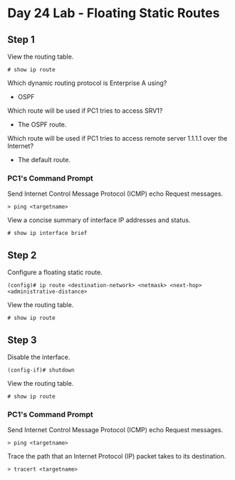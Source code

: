 # Day 24 Lab - Floating Static Routes

## Step 1

View the routing table.

```
# show ip route
```

Which dynamic routing protocol is Enterprise A using?

- OSPF

Which route will be used if PC1 tries to access SRV1?

- The OSPF route.

Which route will be used if PC1 tries to access remote server 1.1.1.1 over the Internet?

- The default route.

### PC1's Command Prompt

Send Internet Control Message Protocol (ICMP) echo Request messages.

```
> ping <targetname>
```

View a concise summary of interface IP addresses and status.

```
# show ip interface brief
```

## Step 2

Configure a floating static route.

```
(config)# ip route <destination-network> <netmask> <next-hop> <administrative-distance>
```

View the routing table.

```
# show ip route
```

## Step 3

Disable the interface.

```
(config-if)# shutdown
```

View the routing table.

```
# show ip route
```

### PC1's Command Prompt

Send Internet Control Message Protocol (ICMP) echo Request messages.

```
> ping <targetname>
```

Trace the path that an Internet Protocol (IP) packet takes to its destination.

```
> tracert <targetname>
```
